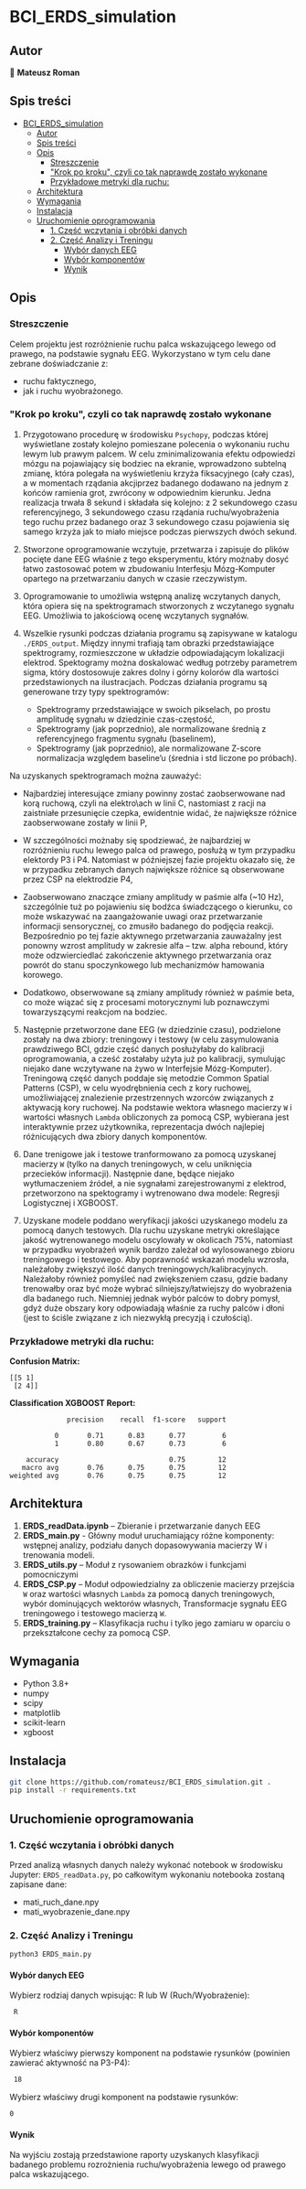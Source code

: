 # BCI_ERDS_simulation

## Autor

👤 **Mateusz Roman**

## Spis treści

- [BCI\_ERDS\_simulation](#bci_erds_simulation)
  - [Autor](#autor)
  - [Spis treści](#spis-treści)
  - [Opis](#opis)
    - [Streszczenie](#streszczenie)
    - ["Krok po kroku", czyli co tak naprawdę zostało wykonane](#krok-po-kroku-czyli-co-tak-naprawdę-zostało-wykonane)
    - [Przykładowe metryki dla ruchu:](#przykładowe-metryki-dla-ruchu)
  - [Architektura](#architektura)
  - [Wymagania](#wymagania)
  - [Instalacja](#instalacja)
  - [Uruchomienie oprogramowania](#uruchomienie-oprogramowania)
    - [1. Część wczytania i obróbki danych](#1-część-wczytania-i-obróbki-danych)
    - [2. Część Analizy i Treningu](#2-część-analizy-i-treningu)
      - [Wybór danych EEG](#wybór-danych-eeg)
      - [Wybór komponentów](#wybór-komponentów)
      - [Wynik](#wynik)

## Opis

### Streszczenie

Celem projektu jest rozróżnienie ruchu palca wskazującego lewego od prawego, na podstawie sygnału EEG. Wykorzystano w tym celu dane zebrane doświadczanie z:

- ruchu faktycznego,
- jak i ruchu wyobrażonego.

### "Krok po kroku", czyli co tak naprawdę zostało wykonane

1. Przygotowano procedurę w środowisku `Psychopy`, podczas której wyświetlane zostały kolejno pomieszane polecenia o wykonaniu ruchu lewym lub prawym palcem. W celu zminimalizowania efektu odpowiedzi mózgu na pojawiający się bodziec na ekranie, wprowadzono subtelną zmianę, która polegała na wyświetleniu krzyża fiksacyjnego (cały czas), a w momentach rządania akcjiprzez badanego dodawano na jednym z końców ramienia grot, zwrócony w odpowiednim kierunku. Jedna realizacja trwała 8 sekund i składała się kolejno: z 2 sekundowego czasu referencyjnego, 3 sekundowego czasu rządania ruchu/wyobrażenia tego ruchu przez badanego oraz 3 sekundowego czasu pojawienia się samego krzyża jak to miało miejsce podczas pierwszych dwóch sekund.

2. Stworzone oprogramowanie wczytuje, przetwarza i zapisuje do plików pocięte dane EEG właśnie z tego eksperymentu, który możnaby dosyć łatwo zastosować potem w zbudowaniu Interfesju Mózg-Komputer opartego na przetwarzaniu danych w czasie rzeczywistym.

3. Oprogramowanie to umożliwia wstępną analizę wczytanych danych, która opiera się na spektrogramach stworzonych z wczytanego sygnału EEG. Umożliwia to jakościową ocenę wczytanych sygnałów.

4. Wszelkie rysunki podczas działania programu są zapisywane w katalogu `./ERDS_output`. Między innymi trafiają tam obrazki przedstawiające spektrogramy, rozmieszczone w układzie odpowiadającym lokalizacji elektrod. Spektogramy można doskalować według potrzeby parametrem sigma, który dostosowuje zakres dolny i górny kolorów dla wartości przedstawionych na ilustracjach. Podczas działania programu są generowane trzy typy spektrogramów:

   - Spektrogramy przedstawiające w swoich pikselach, po prostu amplitudę sygnału w dziedzinie czas-częstość,
   - Spektrogramy (jak poprzednio), ale normalizowane średnią z referencyjnego fragmentu sygnału (baselinem),
   - Spektrogramy (jak poprzednio), ale normalizowane Z-score normalizacja względem baseline’u (średnia i std liczone po próbach).

Na uzyskanych spektrogramach można zauważyć:

  - Najbardziej interesujące zmiany powinny zostać zaobserwowane nad korą ruchową, czyli na elektro\ach w linii C, nastomiast z racji na zaistniałe przesunięcie czepka, ewidentnie widać, że największe różnice zaobserwowane zostały w linii P,
  
  - W szczególności możnaby się spodziewać, że najbardziej w rozróżnieniu ruchu lewego palca od prawego, posłużą w tym przypadku elektordy P3 i P4. Natomiast w późniejszej fazie projektu okazało się, że w przypadku zebranych danych największe różnice są obserwowane przez CSP na elektrodzie P4,
  
  - Zaobserwowano znaczące zmiany amplitudy w paśmie alfa (~10 Hz), szczególnie tuż po pojawieniu się bodźca świadczącego o kierunku, co może wskazywać na zaangażowanie uwagi oraz przetwarzanie informacji sensorycznej, co zmusiło badanego do podjęcia reakcji. Bezpośrednio po tej fazie aktywnego przetwarzania zauważalny jest ponowny wzrost amplitudy w zakresie alfa – tzw. alpha rebound, który może odzwierciedlać zakończenie aktywnego przetwarzania oraz powrót do stanu spoczynkowego lub mechanizmów hamowania korowego.

  - Dodatkowo, obserwowane są zmiany amplitudy również w paśmie beta, co może wiązać się z procesami motorycznymi lub poznawczymi towarzyszącymi reakcjom na bodziec.

5. Następnie przetworzone dane EEG (w dziedzinie czasu), podzielone zostały na dwa zbiory: treningowy i testowy (w celu zasymulowania prawdziwego BCI, gdzie część danych posłużyłaby do kalibracji oprogramowania, a cześć zostałaby użyta już po kalibracji, symulując niejako dane wczytywane na żywo w Interfejsie Mózg-Komputer). Treningową część danych poddaje się metodzie Common Spatial Patterns (CSP), w celu wyodrębnienia cech z kory ruchowej, umożliwiającej znalezienie przestrzennych wzorców związanych z aktywacją kory ruchowej. Na podstawie wektora własnego macierzy `W` i wartości własnych `Lambda` obliczonych za pomocą CSP, wybierana jest interaktywnie przez użytkownika, reprezentacja dwóch najlepiej różnicujących dwa zbiory danych komponentów.

6. Dane trenigowe jak i testowe tranformowano za pomocą uzyskanej macierzy `W` (tylko na danych treningowych, w celu uniknięcia przecieków informacji). Następnie dane, będące niejako wytłumaczeniem źródeł, a nie sygnałami zarejestrowanymi z elektrod, przetworzono na spektogramy i wytrenowano dwa modele: Regresji Logistycznej i XGBOOST.

7. Uzyskane modele poddano weryfikacji  jakości uzyskanego modelu za pomocą danych testowych. Dla ruchu uzyskane metryki określające jakość wytrenowanego modelu oscylowały w okolicach 75%, natomiast w przypadku wyobrażeń  wynik bardzo zależał od wylosowanego zbioru treningowego i testowego. Aby poprawność wskazań modelu wzrosła, należałoby zwiększyć ilość danych treningowych/kalibracyjnych. Należałoby również pomyśleć nad zwiększeniem czasu, gdzie badany trenowałby oraz być może wybrać silniejszy/łatwiejszy do wyobrażenia dla badanego ruch. Niemniej jednak wybór palców to dobry pomysł, gdyż duże obszary kory odpowiadają właśnie za ruchy palców i dłoni (jest to ściśle związane z ich niezwykłą precyzją i czułością).

### Przykładowe metryki dla ruchu:

**Confusion Matrix:**

```
[[5 1]
 [2 4]]
```

**Classification XGBOOST Report:**

```
              precision    recall  f1-score   support

           0       0.71      0.83      0.77         6
           1       0.80      0.67      0.73         6

    accuracy                           0.75        12
   macro avg       0.76      0.75      0.75        12
weighted avg       0.76      0.75      0.75        12
```

## Architektura

1. **ERDS_readData.ipynb** – Zbieranie i przetwarzanie danych EEG
2. **ERDS_main.py** - Główny moduł uruchamiający różne komponenty: wstępnej analizy, podziału danych dopasowywania macierzy W i trenowania modeli.
3. **ERDS_utils.py** – Moduł z rysowaniem obrazków i funkcjami pomocniczymi
4. **ERDS_CSP.py** – Moduł odpowiedzialny za obliczenie macierzy przejścia `W` oraz wartości własnych `Lambda` za pomocą danych treningowych, wybór dominujących wektorów własnych, Transformacje sygnału EEG treningowego i testowego macierzą `W`.
5. **ERDS_training.py** – Klasyfikacja ruchu i tylko jego zamiaru w oparciu o przekształcone cechy za pomocą CSP.

## Wymagania

- Python 3.8+
- numpy
- scipy
- matplotlib
- scikit-learn
- xgboost

## Instalacja

```bash
git clone https://github.com/romateusz/BCI_ERDS_simulation.git .
pip install -r requirements.txt

```

## Uruchomienie oprogramowania

### 1. Część wczytania i obróbki danych

Przed analizą własnych danych należy wykonać notebook w środowisku Jupyter: `ERDS_readData.py`, po całkowitym wykonaniu notebooka zostaną zapisane dane:

- mati_ruch_dane.npy
- mati_wyobrazenie_dane.npy

### 2. Część Analizy i Treningu

```bash
python3 ERDS_main.py 
```

#### Wybór danych EEG

Wybierz rodziaj danych wpisując: R lub W (Ruch/Wyobrażenie):

```bash
 R
 ```

#### Wybór komponentów

Wybierz właściwy pierwszy komponent na podstawie rysunków (powinien zawierać aktywność na P3-P4):

```bash
 18 
 ```

Wybierz właściwy drugi komponent na podstawie rysunków:

```bash
0
```

#### Wynik

Na wyjściu zostają przedstawione raporty uzyskanych klasyfikacji badanego problemu rozrożnienia ruchu/wyobrażenia lewego od prawego palca wskazującego.